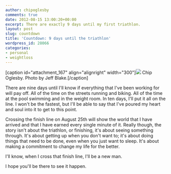 ```yaml
---
author: chipoglesby
comments: true
date: 2012-08-15 13:00:20+00:00
excerpt: There are exactly 9 days until my first triathlon.
layout: post
slug: countdown
title: 'Countdown: 9 days until the triathlon'
wordpress_id: 28066
categories:
- personal
- weightloss
---
```


[caption id="attachment_167" align="alignright" width="300"][![](https://storage.googleapis.com/www.chipoglesby.com/578893_371716036235149_501534535_n.jpeg)](https://storage.googleapis.com/www.chipoglesby.com/578893_371716036235149_501534535_n.jpeg) Chip Oglesby. Photo by Jeff Blake.[/caption]

There are nine days until I'll know if everything that I've been working for will pay off. All of the time on the streets running and biking. All of the time at the pool swimming and in the weight room. In ten days, I'll put it all on the line. I won't be the fastest, but I'll be able to say that I've poured my heart and soul into it to get to this point.

Crossing the finish line on August 25th will show the world that I have arrived and that I have earned every single minute of it. Really though, the story isn't about the triathlon, or finishing, it's about seeing something through. It's about getting up when you don't want to; it's about doing things that need to be done, even when you just want to sleep. It's about making a commitment to change my life for the better.

I'll know, when I cross that finish line, I'll be a new man.

I hope you'll be there to see it happen.
